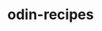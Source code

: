# odin-recipes
<!-- This project will consist a main index paage which will have links to a few recipes.With the goal of creating a basic recipe website.This project will demonstrate the practice and knowledge of Command Line/Git Basics, Creating,Navigating and Working Files and Directories. It will also demonstrate the   -->